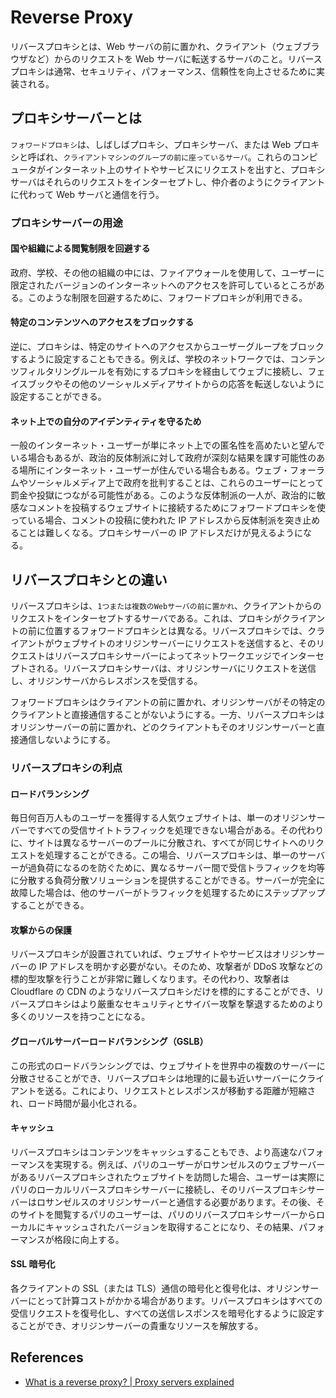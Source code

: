 # Reverse Proxy

リバースプロキシとは、Web サーバの前に置かれ、クライアント（ウェブブラウザなど）からのリクエストを Web サーバに転送するサーバのこと。リバースプロキシは通常、セキュリティ、パフォーマンス、信頼性を向上させるために実装される。

## プロキシサーバーとは

`フォワードプロキシ`は、しばしばプロキシ、プロキシサーバ、または Web プロキシと呼ばれ、`クライアントマシンのグループの前に座っているサーバ`。これらのコンピュータがインターネット上のサイトやサービスにリクエストを出すと、プロキシサーバはそれらのリクエストをインターセプトし、仲介者のようにクライアントに代わって Web サーバと通信を行う。

### プロキシサーバーの用途

#### 国や組織による閲覧制限を回避する

政府、学校、その他の組織の中には、ファイアウォールを使用して、ユーザーに限定されたバージョンのインターネットへのアクセスを許可しているところがある。このような制限を回避するために、フォワードプロキシが利用できる。

#### 特定のコンテンツへのアクセスをブロックする

逆に、プロキシは、特定のサイトへのアクセスからユーザーグループをブロックするように設定することもできる。例えば、学校のネットワークでは、コンテンツフィルタリングルールを有効にするプロキシを経由してウェブに接続し、フェイスブックやその他のソーシャルメディアサイトからの応答を転送しないように設定することができる。

#### ネット上での自分のアイデンティティを守るため

一般のインターネット・ユーザーが単にネット上での匿名性を高めたいと望んでいる場合もあるが、政治的反体制派に対して政府が深刻な結果を課す可能性のある場所にインターネット・ユーザーが住んでいる場合もある。ウェブ・フォーラムやソーシャルメディア上で政府を批判することは、これらのユーザーにとって罰金や投獄につながる可能性がある。このような反体制派の一人が、政治的に敏感なコメントを投稿するウェブサイトに接続するためにフォワードプロキシを使っている場合、コメントの投稿に使われた IP アドレスから反体制派を突き止めることは難しくなる。プロキシサーバーの IP アドレスだけが見えるようになる。

## リバースプロキシとの違い

リバースプロキシは、`1つまたは複数のWebサーバの前に置かれ`、クライアントからのリクエストをインターセプトするサーバである。これは、プロキシがクライアントの前に位置するフォワードプロキシとは異なる。リバースプロキシでは、クライアントがウェブサイトのオリジンサーバーにリクエストを送信すると、そのリクエストはリバースプロキシサーバーによってネットワークエッジでインターセプトされる。リバースプロキシサーバは、オリジンサーバにリクエストを送信し、オリジンサーバからレスポンスを受信する。

フォワードプロキシはクライアントの前に置かれ、オリジンサーバがその特定のクライアントと直接通信することがないようにする。一方、リバースプロキシはオリジンサーバーの前に置かれ、どのクライアントもそのオリジンサーバーと直接通信しないようにする。

### リバースプロキシの利点

#### ロードバランシング

毎日何百万人ものユーザーを獲得する人気ウェブサイトは、単一のオリジンサーバーですべての受信サイトトラフィックを処理できない場合がある。その代わりに、サイトは異なるサーバーのプールに分散され、すべてが同じサイトへのリクエストを処理することができる。この場合、リバースプロキシは、単一のサーバーが過負荷になるのを防ぐために、異なるサーバー間で受信トラフィックを均等に分散する負荷分散ソリューションを提供することができる。サーバーが完全に故障した場合は、他のサーバーがトラフィックを処理するためにステップアップすることができる。

#### 攻撃からの保護

リバースプロキシが設置されていれば、ウェブサイトやサービスはオリジンサーバーの IP アドレスを明かす必要がない。そのため、攻撃者が DDoS 攻撃などの標的型攻撃を行うことが非常に難しくなります。その代わり、攻撃者は Cloudflare の CDN のようなリバースプロキシだけを標的にすることができ、リバースプロキシはより厳重なセキュリティとサイバー攻撃を撃退するためのより多くのリソースを持つことになる。

#### グローバルサーバーロードバランシング（GSLB）

この形式のロードバランシングでは、ウェブサイトを世界中の複数のサーバーに分散させることができ、リバースプロキシは地理的に最も近いサーバーにクライアントを送る。これにより、リクエストとレスポンスが移動する距離が短縮され、ロード時間が最小化される。

#### キャッシュ

リバースプロキシはコンテンツをキャッシュすることもでき、より高速なパフォーマンスを実現する。例えば、パリのユーザーがロサンゼルスのウェブサーバーがあるリバースプロキシされたウェブサイトを訪問した場合、ユーザーは実際にパリのローカルリバースプロキシサーバーに接続し、そのリバースプロキシサーバーはロサンゼルスのオリジンサーバーと通信する必要があります。その後、そのサイトを閲覧するパリのユーザーは、パリのリバースプロキシサーバーからローカルにキャッシュされたバージョンを取得することになり、その結果、パフォーマンスが格段に向上する。

#### SSL 暗号化

各クライアントの SSL（または TLS）通信の暗号化と復号化は、オリジンサーバーにとって計算コストがかかる場合があります。リバースプロキシはすべての受信リクエストを復号化し、すべての送信レスポンスを暗号化するように設定することができ、オリジンサーバーの貴重なリソースを解放する。

## References

- [What is a reverse proxy? | Proxy servers explained](https://www.cloudflare.com/learning/cdn/glossary/reverse-proxy/)

